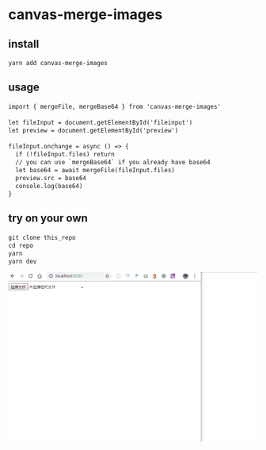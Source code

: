 # canvas-merge-images

## install

```
yarn add canvas-merge-images
```

## usage

```
import { mergeFile, mergeBase64 } from 'canvas-merge-images'

let fileInput = document.getElementById('fileinput')
let preview = document.getElementById('preview')

fileInput.onchange = async () => {
  if (!fileInput.files) return
  // you can use `mergeBase64` if you already have base64
  let base64 = await mergeFile(fileInput.files)
  preview.src = base64
  console.log(base64)
}
```

## try on your own

```
git clone this_repo
cd repo
yarn
yarn dev
```

![screenshot](./screenshot.gif)